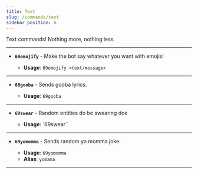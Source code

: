 ```yaml
---
title: Text
slug: /commands/text
sidebar_position: 6
---
```


Text commands! Nothing more, nothing less.

---

- **`69emojify`** - Make the bot say whatever you want with emojis!

  - **Usage**: `69emojify <text/message>`

---

- **`69gooba`** - Sends gooba lyrics.

  - **Usage**: `69gooba`

---

- **`69swear`** - Random entities do be swearing doe

  - **Usage**: `69swear``

---

- **`69yomomma`** - Sends random yo momma joke.

  - **Usage**: `69yomomma`
  - **Alias**: `yomama`

---
